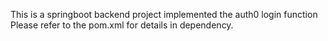 This is a springboot backend project implemented the auth0 login function
Please refer to the pom.xml for details in dependency.
